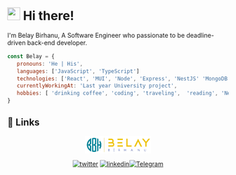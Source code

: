 # <img src="https://media.giphy.com/media/hvRJCLFzcasrR4ia7z/giphy.gif" width="29px" height="29px"> Hi there!

I'm Belay Birhanu, A Software Engineer who passionate to be deadline-driven back-end developer.

```js
const Belay = {
   pronouns: 'He | His',
   languages: ['JavaScript', 'TypeScript']
   technologies: ['React', 'MUI', 'Node', 'Express', 'NestJS' 'MongoDB', 'PostgreSQL', 'MySQL', 'Docker', 'Git', 'Linux'],
   currentlyWorkingAt: 'Last year University project',
   hobbies: [ 'drinking coffee', 'coding', 'traveling',  'reading', 'News', '...'],
}
```

## 🔗 Links

<p align="center"><a href="https://twitter.com/adgehbirhane" target="blank"><img align="center" src="./belay-logo.png" alt="twitter" height="40" width="150" /></a></p>
<p align="center"><a href="https://twitter.com/adgehbirhane" target="blank"><img align="center" src="https://raw.githubusercontent.com/rahuldkjain/github-profile-readme-generator/master/src/images/icons/Social/twitter.svg" alt="twitter" height="30" width="40" /></a> <a href="https://linkedin.com/in/adgehbirhane" target="blank"><img align="center" src="https://raw.githubusercontent.com/rahuldkjain/github-profile-readme-generator/master/src/images/icons/Social/linked-in-alt.svg" alt="linkedin" height="30" width="40" /></a><a href="https://t.me/adgehbirhane" target="blank"><img align="center" src="https://cdn4.iconfinder.com/data/icons/logos-and-brands/512/335_Telegram_logo-64.png" alt="Telegram" height="30" width="40" /></a></p>
